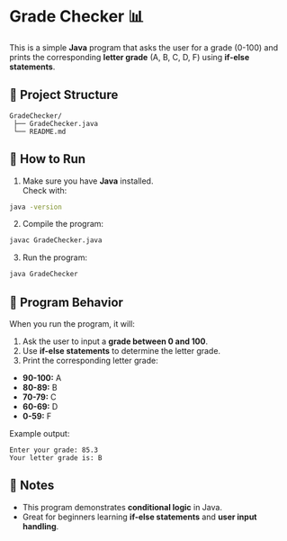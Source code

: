 # Grade Checker 📊

This is a simple **Java** program that asks the user for a grade (0-100) and prints the corresponding **letter grade** (A, B, C, D, F) using **if-else statements**.

## 📂 Project Structure
```
GradeChecker/
 ├── GradeChecker.java
 └── README.md
```

## 🚀 How to Run

1. Make sure you have **Java** installed.  
   Check with:
```bash
java -version
```
2. Compile the program:
```bash
javac GradeChecker.java
```
3. Run the program:
```bash
java GradeChecker
```

## 📝 Program Behavior

When you run the program, it will:

1. Ask the user to input a **grade between 0 and 100**.
2. Use **if-else statements** to determine the letter grade.
3. Print the corresponding letter grade:

- **90-100:** A
- **80-89:** B
- **70-79:** C
- **60-69:** D
- **0-59:** F

Example output:
```
Enter your grade: 85.3
Your letter grade is: B
```

## 🎯 Notes

- This program demonstrates **conditional logic** in Java.
- Great for beginners learning **if-else statements** and **user input handling**.
